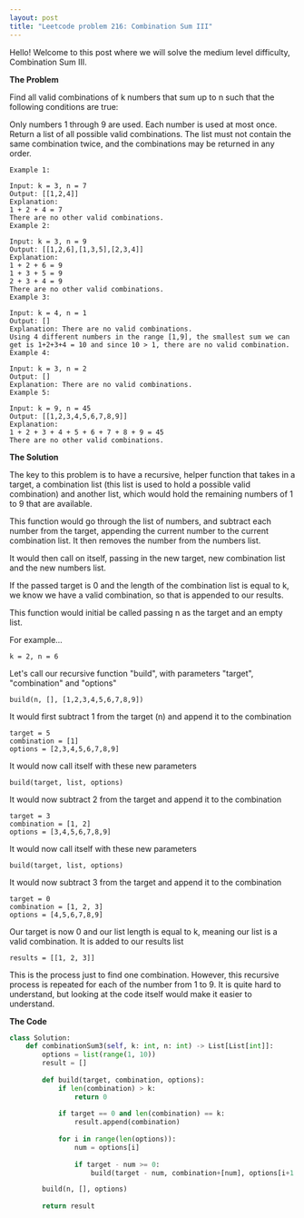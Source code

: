 ```yaml
---
layout: post
title: "Leetcode problem 216: Combination Sum III"
---
```


Hello! Welcome to this post where we will solve the medium level difficulty, Combination Sum III.

**The Problem**

Find all valid combinations of k numbers that sum up to n such that the following conditions are true:

Only numbers 1 through 9 are used.
Each number is used at most once.
Return a list of all possible valid combinations. The list must not contain the same combination twice, and the combinations may be returned in any order.

  
```
Example 1:

Input: k = 3, n = 7
Output: [[1,2,4]]
Explanation:
1 + 2 + 4 = 7
There are no other valid combinations.
Example 2:

Input: k = 3, n = 9
Output: [[1,2,6],[1,3,5],[2,3,4]]
Explanation:
1 + 2 + 6 = 9
1 + 3 + 5 = 9
2 + 3 + 4 = 9
There are no other valid combinations.
Example 3:

Input: k = 4, n = 1
Output: []
Explanation: There are no valid combinations.
Using 4 different numbers in the range [1,9], the smallest sum we can get is 1+2+3+4 = 10 and since 10 > 1, there are no valid combination.
Example 4:

Input: k = 3, n = 2
Output: []
Explanation: There are no valid combinations.
Example 5:

Input: k = 9, n = 45
Output: [[1,2,3,4,5,6,7,8,9]]
Explanation:
1 + 2 + 3 + 4 + 5 + 6 + 7 + 8 + 9 = 45
There are no other valid combinations.
```

**The Solution**

The key to this problem is to have a recursive, helper function that takes in a target, a combination list (this list is used to hold a possible valid combination) and another list, which would hold the remaining numbers of 1 to 9 that are available.

This function would go through the list of numbers, and subtract each number from the target, appending the current number to the current combination list. It then removes the number from the numbers list.

It would then call on itself, passing in the new target, new combination list and the new numbers list.

If the passed target is 0 and the length of the combination list is equal to k, we know we have a valid combination, so that is appended to our results.

This function would initial be called passing n as the target and an empty list. 

For example...

```
k = 2, n = 6
```

Let's call our recursive function "build", with parameters "target", "combination" and "options"

```
build(n, [], [1,2,3,4,5,6,7,8,9])
```

It would first subtract 1 from the target (n) and append it to the combination

```
target = 5
combination = [1]
options = [2,3,4,5,6,7,8,9]
```

It would now call itself with these new parameters

```
build(target, list, options)
```

It would now subtract 2 from the target and append it to the combination
```
target = 3
combination = [1, 2]
options = [3,4,5,6,7,8,9]
```

It would now call itself with these new parameters

```
build(target, list, options)
```

It would now subtract 3 from the target and append it to the combination
```
target = 0
combination = [1, 2, 3]
options = [4,5,6,7,8,9]
```

Our target is now 0 and our list length is equal to k, meaning our list is a valid combination. It is added to our results list

```
results = [[1, 2, 3]]
```

This is the process just to find one combination. However, this recursive process is repeated for each of the number from 1 to 9. It is quite hard to understand, but looking at the code itself would make it  easier to understand. 

**The Code**

```python
class Solution:
    def combinationSum3(self, k: int, n: int) -> List[List[int]]:
        options = list(range(1, 10))
        result = []
        
        def build(target, combination, options):
            if len(combination) > k:
                return 0
            
            if target == 0 and len(combination) == k:
                result.append(combination)
                
            for i in range(len(options)):
                num = options[i]
                
                if target - num >= 0:
                    build(target - num, combination+[num], options[i+1:])

        build(n, [], options)
                    
        return result
```